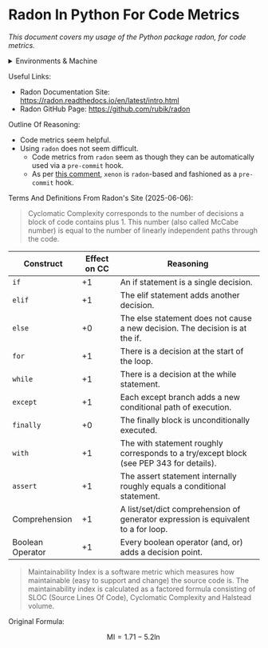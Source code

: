 # Radon In Python For Code Metrics

_This document covers my usage of the Python package radon, for code metrics._

<details markdown=1>

<summary> Environments & Machine </summary>

```
OS Version: ProductName: macOS
ProductVersion:	13.3.1
BuildVersion: 22E261
Kernel: arm64
Architecture: 22.4.0
CPU Brand: Apple M1
Python Version: Python 3.13.1
UV Version: uv 0.7.3 (3c413f74b 2025-05-07)
Ruby Version: ruby 3.2.3 (2024-01-18 revision 52bb2ac0a6) [arm64-darwin22]
Quarto Version: 1.6.40
Rscript Version: Rscript (R) version 4.4.2 (2024-10-31)
Git Version: git version 2.40.0
```

</details>

Useful Links:

* Radon Documentation Site: <https://radon.readthedocs.io/en/latest/intro.html>
* Radon GitHub Page: <https://github.com/rubik/radon>

Outline Of Reasoning:

* Code metrics seem helpful.
* Using `radon` does not seem difficult.
  * Code metrics from `radon` seem as though they can be automatically used via a `pre-commit` hook.
  * As per [this comment](https://github.com/rubik/radon/issues/225#issuecomment-1236058304), `xenon` is `radon`-based and fashioned as a `pre-commit` hook.

Terms And Definitions From Radon's Site (2025-06-06):

> Cyclomatic Complexity corresponds to the number of decisions a block of code contains plus 1. This number (also called McCabe number) is equal to the number of linearly independent paths through the code.


| Construct | Effect on CC  | Reasoning
| --- | --- | --- |
| `if` | 	 +1 	| An if statement is a single decision.|
| `elif` 	| +1 	| The elif statement adds another decision.|
| `else` 	| +0 	| The else statement does not cause a new decision. The decision is at the if.|
| `for` 	| +1 	| There is a decision at the start of the loop.|
| `while` 	| +1 	| There is a decision at the while statement.
| `except` 	| +1 	| Each except branch adds a new conditional path of execution.|
| `finally` | 	+0 	| The finally block is unconditionally executed.|
| `with` 	| +1 	| The with statement roughly corresponds to a try/except block (see PEP 343 for details).|
| `assert` 	| +1 	| The assert statement internally roughly equals a conditional statement.|
| Comprehension 	| +1 | 	A list/set/dict comprehension of generator expression is equivalent to a for loop.|
| Boolean Operator | 	+1 | 	Every boolean operator (and, or) adds a decision point.|

> Maintainability Index is a software metric which measures how maintainable (easy to support and change) the source code is. The maintainability index is calculated as a factored formula consisting of SLOC (Source Lines Of Code), Cyclomatic Complexity and Halstead volume.

Original Formula:

$$ \text{MI} = 1.71 - 5.2 \ln $$
